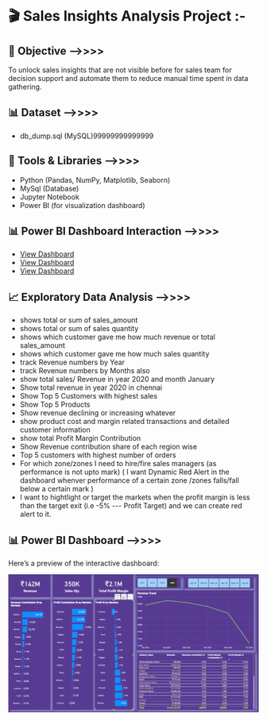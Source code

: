 # 🎬 Sales Insights Analysis Project  :-


## 📌 Objective  -->>>>

To unlock sales insights that are not visible before for sales team for decision support and automate them to reduce manual time spent in data gathering. 


## 📊 Dataset  -->>>>

- db_dump.sql (MySQL)99999999999999


## 🔧 Tools & Libraries  -->>>>

- Python (Pandas, NumPy, Matplotlib, Seaborn)
- MySql (Database)
- Jupyter Notebook
- Power BI (for visualization dashboard)

## 📊 Power BI Dashboard Interaction -->>>>

- <a href="https://github.com/dimple-shah-au13/Key_Insights.png">View Dashboard</a>
- <a href="https://github.com/dimple-shah-au13/Performance_Insights.png">View Dashboard</a>
- <a href="https://github.com/dimple-shah-au13/Profit_Analysis.png">View Dashboard</a>


## 📈 Exploratory Data Analysis -->>>>

- shows  total or sum of sales_amount
- shows total or sum of sales quantity
- shows which customer gave me how much revenue  or total sales_amount
- shows which customer gave me how much sales quantity
- track Revenue numbers by Year
- track Revenue numbers by Months also
- show total sales/ Revenue in year 2020 and month January
- Show total revenue in year 2020 in chennai
- Show Top 5 Customers with highest sales
- Show Top 5 Products
- Show revenue declining or increasing whatever
- show product cost and margin related transactions and detailed customer information
- show total Profit Margin Contribution
- Show Revenue contribution share of each region wise
- Top 5 customers with highest number of orders
- For which zone/zones I need to hire/fire sales managers (as performance is not upto mark)
  ( I want Dynamic Red Alert in the dashboard whenver performance of a certain zone /zones falls/fall below a certain mark )
- I want to hightlight or target the markets when the profit margin is less than the target exit (i.e -5%  --- Profit Target) 
  and we can create red alert to it.


## 📊 Power BI Dashboard  -->>>>

Here’s a preview of the interactive dashboard:

![Dashboard Screenshot](Images/Sales_Insights.png)





